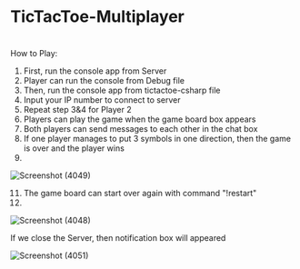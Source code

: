 # TicTacToe-Multiplayer
# 


How to Play:
1. First, run the console app from Server
2. Player can run the console from Debug file
3. Then, run the console app from tictactoe-csharp file
4. Input your IP number to connect to server
5. Repeat step 3&4 for Player 2
6. Players can play the game when the game board box appears
7. Both players can send messages to each other in the chat box
9. If one player manages to put 3 symbols in one direction, then the game is over and the player wins
10. 
![Screenshot (4049)](https://user-images.githubusercontent.com/83818714/174723342-cede4230-41cb-4781-a45e-0c0edd26224a.png)

11. The game board can start over again with command "!restart"
12. 
![Screenshot (4048)](https://user-images.githubusercontent.com/83818714/174723423-2212bba4-d5b6-41be-bb90-edbd77fba539.png)

If we close the Server, then notification box will appeared

![Screenshot (4051)](https://user-images.githubusercontent.com/83818714/174724141-a258e098-7711-46cf-9715-fa01e0ac9f6c.png)



